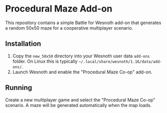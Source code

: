 # Procedural Maze Add-on

This repository contains a simple Battle for Wesnoth add-on that generates a random 50x50 maze for a cooperative multiplayer scenario.

## Installation
1. Copy the `new_50x50` directory into your Wesnoth user data `add-ons` folder. On Linux this is typically `~/.local/share/wesnoth/1.16/data/add-ons/`.
2. Launch Wesnoth and enable the "Procedural Maze Co-op" add-on.

## Running
Create a new multiplayer game and select the "Procedural Maze Co-op" scenario. A maze will be generated automatically when the map loads.
